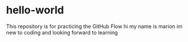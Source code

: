 # hello-world
This repository is for practicing the GitHub Flow
hi my name is marion im new to coding and looking forward to learning
